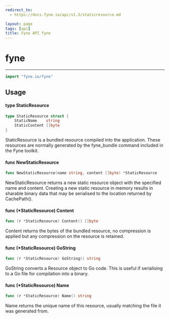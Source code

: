 ```yaml
---
redirect_to:
  - https://docs.fyne.io/api/v1.3/staticresource.md

layout: page
tags: [api]
title: Fyne API fyne
---
```



# fyne
---
```go
import "fyne.io/fyne"
```

## Usage

#### type StaticResource

```go
type StaticResource struct {
	StaticName    string
	StaticContent []byte
}
```

StaticResource is a bundled resource compiled into the application. These resources are normally generated by the fyne_bundle command included in the Fyne toolkit.

#### func  NewStaticResource

```go
func NewStaticResource(name string, content []byte) *StaticResource
```
NewStaticResource returns a new static resource object with the specified name and content. Creating a new static resource in memory results in sharable binary data that may be serialised to the location returned by CachePath().

#### func (*StaticResource) Content

```go
func (r *StaticResource) Content() []byte
```
Content returns the bytes of the bundled resource, no compression is applied but any compression on the resource is retained.

#### func (*StaticResource) GoString

```go
func (r *StaticResource) GoString() string
```
GoString converts a Resource object to Go code. This is useful if serialising to a Go file for compilation into a binary.

#### func (*StaticResource) Name

```go
func (r *StaticResource) Name() string
```
Name returns the unique name of this resource, usually matching the file it was generated from.
